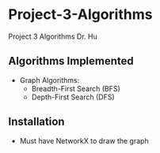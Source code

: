 # Project-3-Algorithms
Project 3 Algorithms Dr. Hu
## Algorithms Implemented

- Graph Algorithms:
  - Breadth-First Search (BFS)
  - Depth-First Search (DFS)

## Installation
- Must have NetworkX to draw the graph
